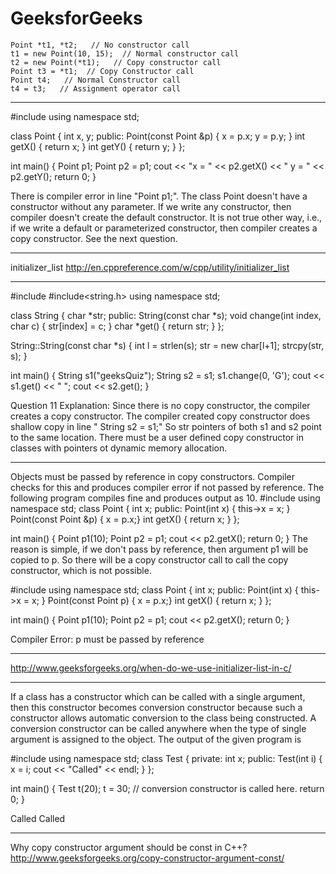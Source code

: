 # GeeksforGeeks

    Point *t1, *t2;   // No constructor call
    t1 = new Point(10, 15);  // Normal constructor call
    t2 = new Point(*t1);   // Copy constructor call 
    Point t3 = *t1;  // Copy Constructor call
    Point t4;   // Normal Constructor call
    t4 = t3;   // Assignment operator call 


---------------------

#include <iostream>
using namespace std;
 
class Point
{
    int x, y;
public:
   Point(const Point &p) { x = p.x; y = p.y; }
   int getX() { return x; }
   int getY() { return y; }
};
 
int main()
{
    Point p1;
    Point p2 = p1;
    cout << "x = " << p2.getX() << " y = " << p2.getY();
    return 0;
}


There is compiler error in line "Point p1;". The class Point doesn't have a constructor without any parameter. If we write any constructor, then compiler doesn't create the default constructor. It is not true other way, i.e., if we write a default or parameterized constructor, then compiler creates a copy constructor. See the next question.

-----------------------

initializer_list
http://en.cppreference.com/w/cpp/utility/initializer_list


--------------------

#include<iostream>
#include<string.h>
using namespace std;

class String
{
    char *str;
public:
     String(const char *s);
     void change(int index, char c) { str[index] = c; }
     char *get() { return str; }
};

String::String(const char *s)
{
    int l = strlen(s);
    str = new char[l+1];
    strcpy(str, s);
}

int main()
{
   String s1("geeksQuiz");
   String s2 = s1;
   s1.change(0, 'G');
   cout << s1.get() << " ";
   cout << s2.get();
}

Question 11 Explanation: 
Since there is no copy constructor, the compiler creates a copy constructor. The compiler created copy constructor does shallow copy in line " String s2 = s1;" So str pointers of both s1 and s2 point to the same location. There must be a user defined copy constructor in classes with pointers ot dynamic memory allocation.

------------------

Objects must be passed by reference in copy constructors. Compiler checks for this and produces compiler error if not passed by reference. The following program compiles fine and produces output as 10.
#include <iostream >
using namespace std;
class Point {
    int x;
public:
    Point(int x) { this->x = x; }
    Point(const Point &p) { x = p.x;}
    int getX() { return x; }
};

int main()
{
   Point p1(10);
   Point p2 = p1;
   cout << p2.getX();
   return 0;
}
The reason is simple, if we don't pass by reference, then argument p1 will be copied to p. So there will be a copy constructor call to call the copy constructor, which is not possible.



#include<iostream>
using namespace std;
class Point {
    int x;
public:
    Point(int x) { this->x = x; }
    Point(const Point p) { x = p.x;}
    int getX() { return x; }
};

int main()
{
   Point p1(10);
   Point p2 = p1;
   cout << p2.getX();
   return 0;
}

Compiler Error: p must be passed by reference

--------------


http://www.geeksforgeeks.org/when-do-we-use-initializer-list-in-c/



---------------------------


If a class has a constructor which can be called with a single argument, then this constructor becomes conversion constructor because such a constructor allows automatic conversion to the class being constructed. A conversion constructor can be called anywhere when the type of single argument is assigned to the object. The output of the given program is

#include <iostream>
using namespace std;
class Test
{
private:
    int x;
public:
    Test(int i)
    {
        x = i;
        cout << "Called" << endl;
    }
};

int main()
{
    Test t(20);
    t = 30; // conversion constructor is called here.
    return 0;
}


Called
Called


-------------------

Why copy constructor argument should be const in C++?
http://www.geeksforgeeks.org/copy-constructor-argument-const/




